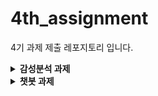 # 4th_assignment

4기 과제 제출 레포지토리 입니다.

<details>
<summary><b>감성분석 과제</b></summary>
## 📝 감성분석 과제 수행 관련
오늘 실습한 내용은 **자연어 처리(NLP)**와 감성 분석을 수행하는 시스템을 구축하기 위한 코드입니다. 이 코드는 텍스트 데이터를 받아들여 토큰화, 감성 사전 확장, 감성 분석을 수행하고, 각 문장에 대해 감성 점수와 비율을 계산하여 결과를 반환하는 역할을 합니다. 여러분이 따로 텍스트 파일을 만들어서 실습해보세요.

## 1. 텍스트 파일 준비하기
실습을 위해 사용할 텍스트 파일을 직접 만들어보세요.

## 텍스트 파일 내용: 각 줄마다 감성 분석을 원하는 문장을 입력합니다. 예를 들어, 아래와 같이 감성 분석을 원하는 문장들을 입력한 text_data.txt 파일을 만들어주세요.
## 예시 (text_data.txt):

오늘 날씨가 너무 좋아서 기분이 좋다.
이 영화는 정말 별로였어. 너무 지루했다.
맛있는 음식을 먹어서 행복하다.
이 책은 이해하기 어려워서 실망했다.

각 문장은 줄 바꿈으로 구분되어야 합니다.
파일을 저장할 때, UTF-8 인코딩을 사용하여 저장해주세요.

## 2. 코드 실행하기
이제 만든 텍스트 파일을 감성 분석 시스템에 적용하여 분석을 실행할 수 있습니다.

## 코드 실행 순서:

## 텍스트 파일 불러오기: pandas를 사용하여 만든 텍스트 파일을 불러옵니다.
예시 코드:
df = pd.read_csv('text_data.txt', header=None, names=['sentence'])
## 감성 분석 시스템 실행:
위에서 제공된 Aurora3 클래스 코드를 활용하여 감성 분석을 실행합니다.
Aurora3 클래스의 get_df() 메서드를 호출하면, 각 문장에 대해 **감성 점수(score)**와 **감성 비율(ratio)**을 계산한 결과를 얻을 수 있습니다.
## 결과 확인:
감성 분석 후, df 데이터프레임에 score와 ratio 열이 추가됩니다.
print(df)를 실행하면, 각 문장에 대해 감성 점수와 비율을 확인할 수 있습니다.
결과 예시:<br>
      sentence                score       ratio<br>
0    오늘 날씨가 너무 좋아서 기분이 좋다.    0.85   0.25<br>
1    이 영화는 정말 별로였어. 너무 지루했다.   -0.45   0.12<br>
2    맛있는 음식을 먹어서 행복하다.          0.75   0.22<br>
3    이 책은 이해하기 어려워서 실망했다.     -0.65   0.18<br>

## 3. 실습 완료 후 제출
실습이 끝나면, 감성 분석이 완료된 텍스트 파일을 제출해주세요.
제출 파일에는 sentence, score, ratio 열이 포함되어야 합니다.
(gpt를 적극적으로 활용해보세요)

## 과제 제출 관련
레포지토리 fork를 통해 과제를 수행하셔야 합니다.
과제에 대한 코드를 작성하시고, Pull Request (PR)를 작성해주시면 됩니다.
본인 이름 폴더에 파일을 넣어주세요 
<br>
ex) <br>
<pre><code>  4기_홍길동/ 
          └── 감성분석/
                  ├── main.py 
                  ├── text.txt 
                  └── ... </code></pre>
<br>
PR 작성하실때 궁금한 점이나 어려웠던 점 등을 적어주세요.
과제 제출마감 기한은 4월 30일 23:59까지입니다.

</details>

<details>
<summary><b>챗봇 과제</b></summary>
#  4주차 과제 안내 - 오픈 API를 활용한 챗봇 만들기

##  1. 과제 주제
이번 주 실습에서는 Together API를 사용해 챗봇을 만들어보았습니다.  
이번 과제에서는 **다른 오픈 API(Open API)**를 활용하여, 자신만의 챗봇을 만들어보는 것이 목표입니다.

## 2.과제 목표
- 외부에서 제공하는 오픈 API를 자유롭게 선택하여 챗봇을 구성합니다.
- 사용자 입력을 받아 API로부터 데이터를 요청하고, 응답을 보기 좋게 출력하는 흐름을 구현합니다.
- 기존에 배운 `.env` 사용, 폴더 구조 구성, 기본적인 예외 처리 등을 적용해 봅니다.

## 3. 과제 조건
- **Together API 이외의 오픈 API**를 사용해야 합니다.  
  예: OpenWeatherMap, Cat Facts API, News API, NASA API 등 자유롭게 선택
- 챗봇 형식으로 사용자와 간단한 대화가 가능한 구조여야 합니다.
- `.env` 파일을 사용하여 API 키를 안전하게 관리해야 합니다.

## 4. 제출 형식
본인 명의 폴더 안에 추가해서 제출
<br>
ex) <br>
<pre><code>  4기_홍길동/ 
            └── 감성분석/
                  ├── main.py 
                  ├── text.txt 
                  └── ... 
            └──챗봇/
                  ├── main.py # 챗봇 실행 코드
                  ├──  .env # API 키 등 환경 변수
                  └── ... 
</code></pre>
<br>
PR 작성하실때 궁금한 점이나 어려웠던 점 등을 적어주세요.
과제 제출마감 기한은 4월 30일 23:59까지입니다.
      
</details>
